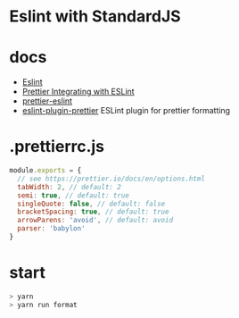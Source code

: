 # Eslint with StandardJS

# docs

+ [Eslint](https://github.com/eslint/eslint)
+ [Prettier Integrating with ESLint](https://prettier.io/docs/en/eslint.html)
+ [prettier-eslint](https://github.com/prettier/prettier-eslint)
+ [eslint-plugin-prettier](https://github.com/prettier/eslint-plugin-prettier) ESLint plugin for prettier formatting

# .prettierrc.js

```js
module.exports = {
  // see https://prettier.io/docs/en/options.html
  tabWidth: 2, // default: 2
  semi: true, // default: true
  singleQuote: false, // default: false
  bracketSpacing: true, // default: true
  arrowParens: 'avoid', // default: avoid
  parser: 'babylon'
}
```

# start

```sh
> yarn
> yarn run format
```
